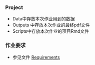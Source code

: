 ### Project
* Data中存放本次作业用到的数据
* Outputs 中存放本次作业的最终pdf文件
* Scripts中存放本次作业的项目Rmd文件
### 作业要求
* 参见文件 [Requirements](./Requirements.md)